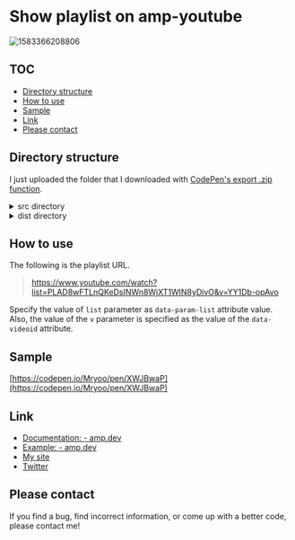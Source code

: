 # Show playlist on amp-youtube
![1583366208806](https://user-images.githubusercontent.com/42329240/75934229-45246900-5ebf-11ea-8fae-1fe3eabd35bd.jpg)

## TOC
 - [Directory structure](#Directory-structure)
 - [How to use](#How-to-use)
 - [Sample](#Sample)
 - [Link](#Link)
 - [Please contact](#Please-contact)

## Directory structure
I just uploaded the folder that I downloaded with [CodePen's export .zip function](https://blog.codepen.io/documentation/features/exporting-pens/#export-zip-1).
<details>
 <summary>src directory</summary>
 The content of the html file contains only the code described in the CodePen HTML panel. The same applies to css file and js file. So, for example, the html file does not contain a <code>head</code> tag or <code>link</code> tags.
</details>
<details>
 <summary>dist directory</summary>
 Download the entire contents of the dist directory, open <code>index.html</code> in a browser and you should see my snippet (hard to explain).
</details>

## How to use
The following is the playlist URL.
>https://www.youtube.com/watch?list=PLAD8wFTLnQKeDsINWn8WjXT1WIN8yDivO&v=YY1Db-opAvo

Specify the value of `list` parameter as `data-param-list` attribute value. Also, the value of the `v` parameter is specified as the value of the `data-videoid` attribute.

## Sample
[https://codepen.io/Mryoo/pen/XWJBwaP](https://codepen.io/Mryoo/pen/XWJBwaP)

## Link
 - [Documentation: <amp-youtube> - amp.dev](https://amp.dev/ja/documentation/components/amp-youtube/)
 - [Example: <amp-youtube> - amp.dev](https://amp.dev/documentation/examples/components/amp-youtube/)
 - [My site](https://ryo.dev/)
 - [Twitter](https://twitter.com/ryoo20190328)

## Please contact
If you find a bug, find incorrect information, or come up with a better code, please contact me!
